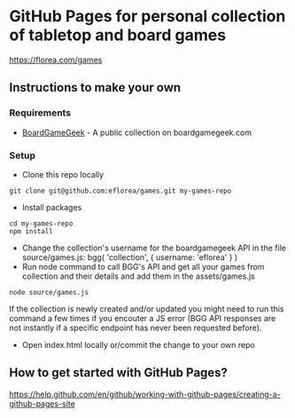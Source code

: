 # GitHub Pages for personal collection of tabletop and board games
https://florea.com/games

## Instructions to make your own
### Requirements
* [BoardGameGeek](https://boardgamegeek.com/) - A public collection on boardgamegeek.com

### Setup
* Clone this repo locally
```
git clone git@github.com:eflorea/games.git my-games-repo
```
* Install packages
```
cd my-games-repo
npm install
```
* Change the collection's username for the boardgamegeek API in the file source/games.js: bgg( 'collection', { username: 'eflorea' } )
* Run node command to call BGG's API and get all your games from collection and their details and add them in the assets/games.js
```
node source/games.js
```
If the collection is newly created and/or updated you might need to run this command a few times if you encouter a JS error (BGG API responses are not instantly if a specific endpoint has never been requested before).
* Open index.html locally or/commit the change to your own repo

## How to get started with GitHub Pages?
https://help.github.com/en/github/working-with-github-pages/creating-a-github-pages-site
